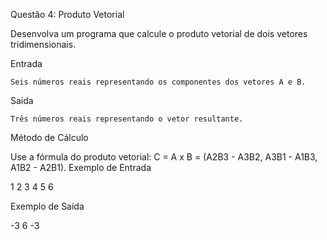 Questão 4: Produto Vetorial

Desenvolva um programa que calcule o produto vetorial de dois vetores tridimensionais.

Entrada

    Seis números reais representando os componentes dos vetores A e B.

Saída

    Três números reais representando o vetor resultante.

Método de Cálculo

Use a fórmula do produto vetorial: C = A x B = (A2B3 - A3B2, A3B1 - A1B3, A1B2 - A2B1).
Exemplo de Entrada

1 2 3
4 5 6

Exemplo de Saída

-3 6 -3

